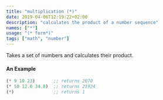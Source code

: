 ```yaml
---
title: "multiplication (*)"
date: 2019-04-06T12:19:22+02:00
description: "calculates the product of a number sequence"
names: ["*"]
usage: "(* form*)"
tags: ["math", "number"]
---
```

Takes a set of numbers and calculates their product.

#### An Example

~~~scheme
(* 9 10 23)       ;; returns 2070
(* 50 12.6 34.8)  ;; returns 21924
(*)               ;; returns 1
~~~
